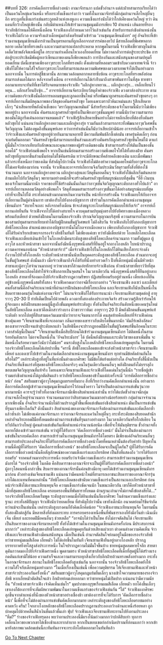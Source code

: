 ##บทที่ 326: การคัดเลือกรายชื่อล่วงหน้า
อาณาจักรนภา แปดขั้วอำนาจ แต่ล่ะฝ่ายสามารถเรียกได้ว่าเป็นแคว้นใหญ่แคว้นหนึ่ง หรือกระทั่งแข็งแกร่งกว่า รวมทั้งในอาณาจักรยังมีกลุ่มอำนาจเล็กใหญ่อื่นๆ อีก ตระกูลที่แข็งแกร่งเช่นตระกูลหลิวแห่งหงหูเอง ความแข็งแกร่งนับได้ว่าใกล้เคียงแคว้นใหญ่
ทว่า
ดินแดนที่กว้างใหญ่เพียงนั้น กลับมีตำแหน่งให้เข้าร่วมงานชุมนุมมังกรเพียง 10 ตำแหน่ง
เส้นตายที่รองจ้าวลัทธิกำหนดให้คือหนึ่งเดือน
จ้าวเฟิงเองก็กำหนดเวลาไว้แล้วเช่นกัน
สำหรับการแย่งชิงตำแหน่งนั้นจ้าวเฟิงไม่กังวล ความจริงแล้วเด็กหนุ่มกำลังเตรียมตัวเข้าร่วม ‘งานชุมนุมเซียนมังกร’ อยู่
อัจฉริยะที่เข้าร่วมงานชุมนุมเซียนมังกรล้วนเป็นบุตรหลานที่ถูกเลือกจากสวรรค์ของทวีป มีสายเลือดที่พิเศษหลากหลาย เคล็ดวิชาที่ทรงพลัง และความสามารถแปลกประหลาด
หากพูดในยามนี้ จ้าวเฟิงเชี่ยวชาญในด้านเคล็ดวิชาพลังจิตเหนือผู้ใด กระบวนท่าเคลื่อนไหวเองก็ยอดเยี่ยม ไม่หวาดกลัวการต่อสู้ระยะประชิด
การต่อสู้ระยะประชิดมีพัดฉุ่ยเยว่เซียนเถาของตนก็เพียงพอแล้ว
การป้องกันและสนับสนุนของสามปทุมก็ยอดเยี่ยม
บัดนี้เขาขาดเพียงอาวุธระยะไกลที่ทรงพลัง
ตั้งแต่ยามที่หลอมรวมเข้ากับดวงตาเทพเจ้านี้ จ้าวเฟิงก็ได้ให้ความใส่ใจกับอาวุธระยะไกลที่สามารถแสดงความพิเศษของดวงตาเทพเจ้าได้เป็นอย่างมาก
นอกจากนั้น ในการต่อสู้ชี้ชะตานั้น สภาพแวดล้อมหลากหลายซับซ้อน อาวุธระยะไกลที่ทรงพลังย่อมสามารถส่งผลได้มาก
หลังจากครึ่งเดือน
อาจารย์เถี่ยกานได้เร่งรีบมาถึงสาขาพันธาราในที่สุด ชายชราออกมาแทบจะทันทีที่เขาได้รับจดหมายของจ้าวเฟิง
“ผลึกอู่หางหยวน... ผลึกอู่หางรุ่ย... เหล็กเทียนไว่หยุน... ผลึกเสวี๋ยนปิงซุ่ย...”
อาจารย์เถี่ยกานจัดระเบียบวัสดุล้ำค่าของจ้าวเฟิง ดวงตาส่องประกาย
ตามความคิดของจ้าวเฟิงนั้นคือการหลอมธนูและลูกดอกขึ้นใหม่ หรือพัฒนาลูกศรและคันศรหลัวซุยตรงๆ
อาจารย์เถี่ยกานสัมผัสคุณภาพของวัสดุของคันศรหลัวซุย โดยเฉพาะตราบัวหิมะหม่นแสง รู้สึกเสียดายเล็กๆ “น่าเสียดายที่พลังน้ำแข็งของ ‘ตราวิญญาณเหมันต์’ นี่สำหรับระดับของเจ้าในยามนี้นับว่าไม่เพียงพออยู่บ้าง นอกจากนั้น คันศรและลูกศรหลัวซุยยังเป็นเพียงอาวุธชั้นมนุษย์ ยามนี้นับว่าความสามารถของมันได้ถูกรีดเค้นออกมาจนหมดแล้ว”
จ้าวเฟิงรู้สึกเสียดายขึ้นอย่างไม่อาจหลีกเลี่ยงที่ต้องทิ้งคันศรหลัวซุยไป
แน่นอนว่าผลึกอู่หางหยวนและผลึกอู่หางรุ่ย รวมกันแล้วสามารถกระทั่งพัฒนาอาวุธวิเศษชั้นจิตวิญญาณ ไม่ต้องพูดถึงขั้นมนุษย์เลย
ทว่าการทำเช่นนั้นก็นับว่าเสียเปล่ามิน้อย
อาจารย์เถี่ยกานเข้าใจว่าจ้าวเฟิงและคันศรหลัวซุยอยู่ด้วยกันมานานหลายปี มีความสัมพันธ์ลึกซึ้งต่อมัน
เขาครุ่นคิดเล็กๆ ก่อนจะแย้มยิ้มออกมา “คันศรหลัวซุยนี่สามารถแยกชิ้นส่วนและสร้างคันศรกับลูกศรหลัวซุยขึ้นใหม่ได้ ตาแก่ผู้นี้มั่นใจว่าหากเทียบกับลักษณะและคุณภาพของผู้สร้างเดิมของมัน ข้าสามารถสร้างให้มันเป็นของชั้นยอดได้”
จ้าวเฟิงย่อมพึงพอใจ หากเป็นเช่นนี้ย่อมสามารถสร้างความพึงพอใจให้ได้ทั้งสองฝ่าย
คันศรหลัวซุยที่ถูกแยกชิ้นส่วนนั้นย่อมไม่ใช่คันศรเดิม ทว่าจะมีลักษณะที่คล้ายคลึงของเดิม และเมื่อพัฒนาแล้วกระทั่งเหนือกว่าของเดิม
ที่สำคัญไปกว่านั้น จ้าวเฟิงยังไม่ต้องทำความคุ้นเคยใหม่กับอาวุธระยะไกลที่ไม่เคยจับต้องมาก่อน
จากนั้น จ้าวเฟิงและอาจารย์เถี่ยกานจึงเริ่มประเมินวัสดุรวมทั้งสิ่งที่ต้องใช้จำนวนมาก
นอกจากผลึกอู่หางหยวน ผลึกอู่หางลุ่ยและวัสดุชั้นยอดอื่นๆ จ้าวเฟิงยังใช้ผลึกเริ่มต้นหลายล้านผลึกไปกับวัสดุอื่นๆ พยายามอย่างหนักที่จะสร้างคันศรหลัวซุยที่สมบูรณ์แบบที่สุดขึ้น
“ฮี่ฮี่ เงินทุนของเจ้าในยามนี้มากนัก ราคาของที่ใช้สร้างมันนั้นเกินกว่าอาวุธชั้นจิตวิญญาณระดับกลางทั่วไปแล้ว”
อาจารย์เถี่ยกานหลอมวัสดุอย่างพึงพอใจ วัสดุทั้งหมดสามารถสร้างอาวุธขั้นมาได้อย่างสมบูรณ์แบบที่สุดเท่าที่จะเป็นไปได้ กระทั่งค่อนข้างมากมายเกินความจำเป็น
หน้าที่การสร้างนั้น จ้าวเฟิงมอบให้กับอาจารย์เถี่ยกานเป็นผู้ดำเนินการ
เขาต้องรีบไปยังกองบัญชาการ เข้าร่วมในการคัดเลือกตำแหน่งงานชุมนุมเซียนมังกร
“สบายใจเถอะ หลังจากครึ่งเดือน ข้าจะส่งธนูระยะไกลที่สมบูรณ์แบบให้กับเจ้า”
อาจารย์เถี่ยกานเอ่ยยืนยัน
จ้าวเฟิงจากไปได้อย่างสบายใจ ควบคุมสามปทุมมุ่งตรงไปยังทิศทางของเมืองหลวงพร้อมกับเตี๋ยเย่
ด้วยพลังฝึกตนในยามนี้ของจ้าวเฟิง ปราณจิตวิญญาณบริสุทธิ์ ความสามารถในการบินของสามปทุมสามารถเทียบเท่าได้กับผู้ฝึกตนขั้นผู้วิเศษแท้
ไม่ถึงสิบวัน
จ้าวเฟิงกลับไปยังกองบัญชาการลัทธิโลหะเลือด
ตำแหน่งของกองบัญชาการนั้นไม่ไกลจากเมืองหลวง
เพียงกลับถึงกองบัญชาการ จ้าวเฟิงก็ได้รับคำเรียกเข้าพบจากรองจ้าวลัทธิในทันที
ไม่เพียงแค่เขา ทว่ายังมีเตี๋ยเย่ด้วย
โถงหลักโลหะเลือด
จ้าวเฟิงและเตี๋ยเย่เดินเข้าไป ในโถงหลักมีคนระดับสูงของลัทธิโลหะเลือดจำนวนมาก รวมทั้งผู้ดูแล ผู้อาวุโส และหัวหน้าสาขา
นอกจากนั้นยังมีหนึ่งบุรุษหนึ่งสตรีที่ยืนอยู่ใจกลางโถงหลัก ใบหน้าปรากฏความเคารพนอบน้อม
“หัวหน้าสาขาจ้าว!”
เมื่อจ้าวเฟิงเข้าไปในโถงหลักก็ได้ยินเสียงใสกระจ่างดังกังวานไปทั่วทั้งโถงหลัก
ระดับหัวหน้าสาขานั้นนับเป็นบุคคลระดับสูงของลัทธิโลหะเลือด ส่วนมากจะอยู่ในขั้นผู้วิเศษแท้
ดังนั้นแล้ว เมื่อจ้าวเฟิงมาถึงจึงได้รับที่นั่งอย่างรวดเร็ว
ฝั่งที่เด็กหนุ่มนั่งนั้นมีหัวหน้าสาขาและผู้อาวุโสจำนวนมากอยู่ ทว่าพวกเขาก็ล้วนเอ่ยทักทายจ้าวเฟิงก่อน
หัวหน้าสาขาที่เยาว์วัยที่สุดของลัทธิโลหะเลือดได้ทำให้จ้าวเฟิงกลายเป็นจุดสนใจ
ในเวลาเดียวกัน
หนึ่งบุรุษหนึ่งสตรีที่ยืนอยู่กลางโถงหลัก สายตาที่จ้องมองไปยังจ้าวเฟิงปรากฏความริษยา ปฏิเสธที่ยอมรับอยู่ส่วนหนึ่ง
เตี๋ยเย่เองก็ยืนอยู่ข้างหนึ่งบุรุษหนึ่งสตรีทั้งสอง
จ้าวเฟิงคาดเดาว่าอาจมีเรื่องบางอย่าง
“เจียงซานเฟิง ตงเซว่ และเตี๋ยเย่ คนทั้งสามนี้คืออัจฉริยะแนวหน้าที่ผ่านการฝึกฝนของลัทธิโลหะเลือด และเจียงซานเฟิงก็นับเป็นหนึ่งในสิบดาราของคนรุ่นใหม่แห่งอาณาจักร”
ไม่นานจ้าวเฟิงก็ได้รับการแนะนำ
เจียงซานเฟิงสวมชุดต่อสู้ อายุราวๆ 20-30 ปี ท่าทีเต็มเปี่ยมไปด้วยพลัง ดวงตาทั้งสองส่องประกายเจิดจ้า สร้างความรู้สึกเร่าร้อนให้ผู้จ้องมอง
พลังฝึกตนของคนผู้นี้สูงถึงขั้นมนุษย์แท้ระดับสูง ทั้งยังเป็นอัจฉริยะอันดับหนึ่งของคนรุ่นใหม่ในลัทธิโลหะเลือด
ตงเซว่คือเด็กสาวร่างบาง ผิวขาวราวหิมะ อายุราวๆ 20 ปี มีพลังฝึกตนขั้นมนุษย์แท้ระดับต่ำ หากไปอยู่ที่สิบสามแคว้นเมฆานับว่ายากจะจินตนาการได้
คนสุดท้ายคือเตี๋ยเย่ที่จ้าวเฟิงค่อนข้างคุ้นเคย
“เจียนซานเฟิงเพิ่งจะออกมา กลิ่นอายของเขาราวกับเติบโตขึ้นมากนัก ‘คัมภีร์เพลิงอัสดง’ ของเขาอาจจะฝึกจนเข้าสู่ระดับหกแล้ว ในลัทธินี้คงจะปรากฏยอดฝีมือในขั้นผู้วิเศษแท้ขึ้นอีกคนในระยะเวลาสำคัญนี้เป็นแน่”
“เจียนซานเฟิงเมื่อสิบปีก่อนได้เข้าร่วมงานชุมนุมเซียนมังกร ได้ติดหนึ่งในสามร้อยอันดับแรก ไม่อาจเป็นหนึ่งใน ‘อัจฉริยะมังกร’ ได้ บัดนี้พลังฝึกตนและระดับวิชาของเขาเพิ่มขึ้น จะติดหนึ่งในร้อยความหวังนับว่าไม่น้อย”
คนระดับสูงในโถงหลักลัทธิโลหะเลือดเอ่ยพูดคุยกัน
ในยามนี้ รองจ้าวลัทธิโลหะเลือดได้เอ่ยปากขึ้น “ครานี้ ลัทธิโลหะเลือดของข้าจะส่งหัวหน้าสาขาจ้าว เจียนซานเฟิง เตี๋ยเย่ และตงเซว่ไปเข้าร่วมในงานคัดเลือกตำแหน่งงานชุมนุมเซียนมังกร ทุกท่านมีข้อคัดค้านอันใดหรือไม่?”
เหล่าระดับสูงที่อยู่ในที่แห่งนั้นต่างผงกศีรษะ ไม่มีข้อโต้แย้งแต่อย่างใด
อัจฉริยะทั้งสี่นี้นับเป็นอัจฉริยะที่แข็งแกร่งที่สุดของลัทธิโลหะเลือดจริงๆ คนในรุ่นเดียวกันคนอื่นๆ พลังฝึกตนยังไม่บรรลุถึงขอบเขตจิตวิญญาณที่แท้จริง
โดยเฉพาะเจียนซานเฟิงและจ้าวเฟิงที่โดดเด่นในรุ่นนี้นัก
“รายชื่อผู้เข้าร่วมแย่งชิงตำแหน่งได้ถูกตัดสินแล้ว ทว่าลัทธิโลหะเลือดของข้าในแต่ล่ะครั้งจะมี ‘การคัดลือกรายชื่อล่วงหน้า’ ก่อน”
สตรีผมขาวผู้อาวุโสคุมกฎเผยรอยยิ้มบาง
สิ่งที่เรียกว่างานคัดเลือกตำแหน่งนั้น อย่างแรกคือการคัดเลือกผู้เข้าร่วมงานชุมนุมเซียนมังกรไว้ก่อนชั่วคราว ไม่จำเป็นต้องผ่านการแข่งขันวุ่นวายมากมายนัก
ควรจะรู้ว่าทั่วทั้งอาณาจักรนภามีเพียงสิบตำแหน่งเท่านั้น
ทว่าใต้แปดขั้วอำนาจมีกลุ่มอำนาจเล็กใหญ่จำนวนมาก จำนวนคนมากกว่าสิบสามแคว้นเมฆาอย่างน้อยร้อยเท่า
กลุ่มอำนาจจำนวนมากเพียงนั้น อัจฉริยะจำนวนนับไม่ถ้วนปรากฏตัวขึ้นเพื่อแข่งขันแย่งชิงสิบตำแหน่ง มันเป็นการแข่งขันที่รุนแรงเพียงใดกัน?
ดังนั้นแล้ว สิบตำแหน่งของอาณาจักรนภาจึงต้องผ่านการแข่งขันและคัดเลือกซ้ำแล้วซ้ำเล่า
ไม่เพียงแค่อาณาจักรนภา ทว่าอาณาจักรและแคว้นใหญ่อื่นๆ กระทั่งระดับของสิบยอดสำนัก เหล่าอัจฉริยะยอดฝีมือทั้งหมดต้องผ่านการแข่งขันที่รุนแรงอย่างมาก
ในเวลาเดียวกันหรือใกล้เคียง
ในทวีปอันกว้างใหญ่ ผู้คนต่างแข่งขันกันเพื่อตำแหน่งจำนวนน้อยนิด
เพื่อที่จะให้มันยุติธรรม ขั้วอำนาจทั้งหลายก็ต้องเข้าร่วมการแข่งขัน
ทว่าผู้ที่ได้รับการ ‘คัดเลือกรายชื่อล่วงหน้า’ นั้นไม่จำเป็นต้องผ่านการแข่งขันในรอบคัดเลือก สามารถเข้าร่วมในงานชุนนุมเซียนมังกรได้โดยตรง
มีเพียงแค่อัจฉริยะคนอื่นๆ สามารถท้าประลองอัจฉริยะที่ได้รับการคัดเลือกรายชื่อล่วงหน้าโดยที่คนเหล่านั้นต้องรับคำท้า
ปัญหาในยามนี้คือผู้ที่ได้รับการ ‘คัดเลือกรายชื่อล่วงหน้า’ ของลัทธิโลหะเลือดจะเป็นผู้ใดกัน?
ผู้ที่ได้รับการคัดเลือกรายชื่อล่วงหน้านั้นคือสัญลักษณ์ของความแข็งแกร่งและเกียรติยศ เป็นสิ่งที่แสดงถึง ‘การได้รับการยอมรับ’ จากคนส่วนมากประการหนึ่ง ยอมรับว่าเจ้ามีความแข็งแกร่ง สามารถเข้าร่วมงานชุมนุมเซียนมังกรได้
“รองจ้าวลัทธิ ในอดีต คือสิบดาราของอาณาจักรจะเป็นผู้ที่ได้รับการคัดเลือกรายชื่อล่วงหน้า”
ผู้อาวุโสคนหนึ่งกล่าวขึ้น
สิบดาราของอาณาจักรนั้นค่อนข้างมีอายุ เคยได้เข้าร่วมงานชุมนุมเซียนมังกรมาก่อน ตัวอย่างเช่นเจียนซานเฟิง
แน่นอนว่ามีคนหน้าใหม่ที่สามารถเอาชนะสิบดาราของอาณาจักรรุ่นเก่าได้และแทนที่คนเหล่านั้น
“ลัทธิโลหะเลือดของข้านับความแข็งแกร่งเป็นสถานะและเกียรติยศ ก่อนหน้าจ้าวเฟิงได้เอาชนะเทียนหยุนจือ ความแข็งแกร่งชัดเจนนัก ในขณะเดียวกัน เขาก็คือหัวหน้าสาขาที่เด็กที่สุดของลัทธิโลหะเลือด ครอบครองพื้นที่พันธาราทั้งหมด ด้านฐานะอำนาจไม่อาจตั้งข้อสงสัยได้...”
รองจ้าวลัทธิโลหะเลือดเริ่มพูด
ระดับสูงบางคนเมื่อได้ยินเช่นนั้นก็ผงกศีรษะ
ในด้านความแข็งแกร่งและฐานะ กระทั่งสติปัญญา จ้าวเฟิงนับว่ายอดเยี่ยม
ที่สำคัญไปกว่านั้น เขายังเด็กนัก อนาคตย่อมไร้ขีดจำกัด
ทว่าแม้จะเป็นเช่นนั้น เหล่าระดับสูงบางคนก็ยังคิดเล็กคิดน้อย
“จ้าวเฟิงเอาชนะเทียนหยุนจือ ในยามนั้นทั้งสองฝั่งต่อสู้กัน มีหลายสิ่งที่ส่งผลกระทบ การครอบครองเหนือพื้นที่พันธาราเองก็ยังมีอวิ๋นช่า เฉินเมิ่งเจิ่น เตี๋ยเย่ และยอดฝีมือคนอื่นๆ ช่วยเหลือ”
“อาจนับได้ว่าเป็นโชค ยังไม่อาจตัดสินได้ เจียงซานเฟิงเป็นสิบดาราของอาณาจักรมาหลายปี ทั้งยังได้เข้าร่วมในงานชุมนุมเซียนมังกรครั้งก่อน มีประสบการณ์มากกว่า”
เหล่าระดับสูงของลัทธิโลหะเลือดเอ่ยพูดคุยกันด้วยเสียงแผ่วเบา ต่างคนต่างความคิดเห็น
จ้าวเฟิงและเจียงซานเฟิงต่างมีคนสนับสนุน
เมื่อเป็นเช่นนี้ อำนาจตัดสินใจย่อมอยู่ในมือของรองจ้าวลัทธิ
ทว่าชายหนุ่มผมสีเลือด เถี่ยหมัว ไม่ได้เอ่ยขึ้นในทันที
เจียนซานเฟิงยืนอยู่กลางโถงหลัก ปรากฏบรรยากาศยิ่งยโสสูงส่งประการหนึ่ง ในใจปรากฏความไม่มั่นใจขึ้นบ้าง
ชายหนุ่มสูดลมหายใจลึก สายตาดุดันกวาดมองไปยังจ้าวเฟิงคราหนึ่ง
พูดตามตรง หัวหน้าสาขาลัทธิโลหะเลือดที่เด็กที่สุดผู้นี้ได้สร้างแรงกดดันแก่เขามิใช่น้อย
ความสำเร็จและความสามารถทุกสิ่งเกี่ยวกับอีกฝ่ายล้วนทรงพลังอย่างมาก กระทั่งในอาณาจักรนภา สถานะในลัทธิโลหะเลือดยังสูงเช่นกัน
นอกจากนั้น รองจ้าวลัทธิโลหะเลือดยังให้ความใส่ใจกับเด็กหนุ่มอย่างมาก
“ในเมื่อเรื่องเป็นเช่นนี้ เพื่อความยุติธรรม ให้เจียงซานเฟิงและหัวหน้าสาขาจ้าวประลองกันครั้งหนึ่ง”
สตรีผมขาวผู้อาวุโสคุมกฎแย้มยิ้มเล็กๆ
นางเข้าใจความหมายของรองจ้าวลัทธิ
หากเถี่ยหมัวตัดสินใจแล้ว อีกฝ่ายย่อมเอ่ยออกมา
ทว่าชายหนุ่มไม่เปิดปาก แน่นอนว่ามีความนัยอื่น
“หัวหน้าสาขาจ้าวเฟิง เจ้าคิดเห็นเช่นไร”
มุมปากของบุรุษเรือนผมสีเลือด เถี่ยหมัว ยกโค้งขึ้นเล็กๆ เขาเองก็ต้องการที่จะสัมผัสความพัฒนาในความแข็งแกร่งของจ้าวเฟิงเช่นกัน
“ได้”
จ้าวเฟิงผงกศีรษะ ลุกขึ้นจากตำแหน่งที่นั่งของหัวหน้าสาขาอย่างเชื่องช้า
เขาต้องการที่จะได้รับการ ‘คัดเลือกรายชื่อล่วงหน้า’ นี้เพื่อที่จะไม่ต้องผ่านการแข่งขันคัดเลือกมากมาย
เหล่าระดับสูงของลัทธิโลหะเลือดรอชมอย่างคาดหวัง
ครืน!
ใจกลางโงถหลักของลัทธิโลหะเลือดปรากฏลานประลองกว้างด้านละหนึ่งร้อยหลา ถูกปกคลุมไปด้วยคลื่นสีน้ำเงินชั้นแล้วชั้นเล่า
ฟุ่บ!
จ้าวเฟิงและเจียงซานเฟิงทะยานไปยังลานประลอง
“หืม?”
ร่างของจ้าวเฟิงทรุดลง พบว่าลานประลองนี้มีแรงโน้มถ่วงมากกว่าปกติสิบเท่า ทุกการเคลื่อนไหวของพวกเขาได้เชื่องช้าและยากลำบาก หากเป็นขอบเขตก่อกำเนิดปราณที่อ่อนแอกว่า หากเข้ามายังสภาพแวดล้อมเช่นนี้กะทันหันอาจจะกระอักโลหิตออกมาในทันทีแล้ว


[Go To Next Chapter]( ./106.md)